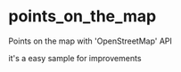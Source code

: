 # points_on_the_map

Points on the map with 'OpenStreetMap' API

it's a easy sample for improvements
